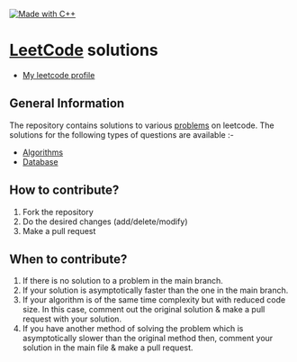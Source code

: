 [![Made with C++](https://forthebadge.com/images/badges/made-with-c-plus-plus.svg)](https://github.com/revaan-mishra/LeetCode-Solutions) 

# [LeetCode](https://leetcode.com/) solutions
* [My leetcode profile](https://leetcode.com/revaan_mishra/)

## General Information

The repository contains solutions to various [problems](https://leetcode.com/problemset/all/) on leetcode.
The solutions for the following types of questions are available :-

* [Algorithms](https://leetcode.com/problemset/algorithms/)
* [Database](https://leetcode.com/problemset/database/)

## How to contribute?

1. Fork the repository 
2. Do the desired changes (add/delete/modify)
3. Make a pull request

## When to contribute?

1. If there is no solution to a problem in the main branch.
2. If your solution is asymptotically faster than the one in the main branch.
3. If your algorithm is of the same time complexity but with reduced code size. In this case, comment out the original solution & make a pull request with your solution.
4. If you have another method of solving the problem which is asymptotically slower than the original method then, comment your solution in the main file & make a pull request.

